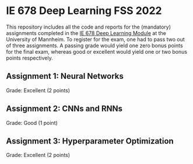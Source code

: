 # IE 678 Deep Learning FSS 2022
This repository includes all the code and reports for the (mandatory) assignments completed in the [IE 678 Deep Learning Module](https://www.uni-mannheim.de/dws/teaching/course-details/courses-for-master-candidates/ie-678-deep-learning/) at the University of Mannheim.
To register for the exam, one had to pass two out of three assignments. A passing grade would yield one zero bonus points for the final exam, whereas good or excellent would yield one or two bonus points respectively.

## Assignment 1: Neural Networks
Grade: Excellent (2 points)

## Assignment 2: CNNs and RNNs
Grade: Good (1 point)

## Assignment 3: Hyperparameter Optimization
Grade: Excellent (2 points)
